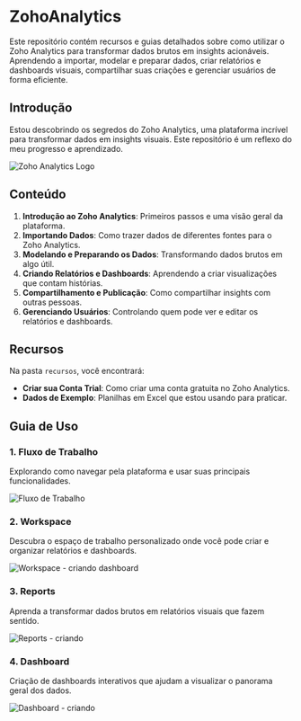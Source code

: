 # ZohoAnalytics
Este repositório contém recursos e guias detalhados sobre como utilizar o Zoho Analytics para transformar dados brutos em insights acionáveis. Aprendendo a importar, modelar e preparar dados, criar relatórios e dashboards visuais, compartilhar suas criações e gerenciar usuários de forma eficiente.

## Introdução

Estou descobrindo os segredos do Zoho Analytics, uma plataforma incrível para transformar dados em insights visuais. Este repositório é um reflexo do meu progresso e aprendizado.

![Zoho Analytics Logo](![logo](https://github.com/queleandrade/Zoho-Analytics/assets/75625651/b31bf24b-bc0a-46c0-82e6-8c179eb62004))

## Conteúdo

1. **Introdução ao Zoho Analytics**: Primeiros passos e uma visão geral da plataforma.
2. **Importando Dados**: Como trazer dados de diferentes fontes para o Zoho Analytics.
3. **Modelando e Preparando os Dados**: Transformando dados brutos em algo útil.
4. **Criando Relatórios e Dashboards**: Aprendendo a criar visualizações que contam histórias.
5. **Compartilhamento e Publicação**: Como compartilhar insights com outras pessoas.
6. **Gerenciando Usuários**: Controlando quem pode ver e editar os relatórios e dashboards.

## Recursos

Na pasta `recursos`, você encontrará:

- **Criar sua Conta Trial**: Como criar uma conta gratuita no Zoho Analytics.
- **Dados de Exemplo**: Planilhas em Excel que estou usando para praticar.

## Guia de Uso

### 1. Fluxo de Trabalho

Explorando como navegar pela plataforma e usar suas principais funcionalidades.

![Fluxo de Trabalho](![image](https://github.com/queleandrade/Zoho-Analytics/assets/75625651/41ac0b36-35ae-431b-bb10-d43d4895125f))

### 2. Workspace

Descubra o espaço de trabalho personalizado onde você pode criar e organizar relatórios e dashboards.

![Workspace](![image](https://github.com/queleandrade/Zoho-Analytics/assets/75625651/84e419e1-f0a6-457b-9d69-c5b202709dca)) - criando dashboard

### 3. Reports

Aprenda a transformar dados brutos em relatórios visuais que fazem sentido.

![Reports](link-para-imagem.png)  - criando

### 4. Dashboard

Criação de dashboards interativos que ajudam a visualizar o panorama geral dos dados.

![Dashboard](link-para-imagem.png) - criando





